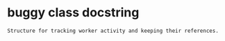 # buggy class docstring

```text
Structure for tracking worker activity and keeping their references.
```